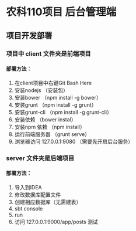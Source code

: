 # 农科110项目 后台管理端
## 项目开发部署
### 项目中 client 文件夹是前端项目
#### 部署方法：

1. 在client项目中右键Git Bash Here
2. 安装nodejs （安装包）
3. 安装bower （npm install -g bower）
4. 安装grunt （npm install -g grunt）
5. 安装grunt-cli （npm install -g grunt-cli）
6. 安装依赖 （bower instal）
7. 安装npm 依赖 （npm install）
8. 运行前端服务器 （grunt serve）
9. 浏览器访问 127.0.0.1:9080 （需要先开启后台服务）

### server 文件夹是后端项目
#### 部署方法：

1. 导入到IDEA
2. 修改数据库配置文件
3. 创建相应数据库（无需建表）
4. sbt console
5. run
6. 访问 127.0.0.1:9000/app/posts 测试
